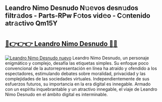 ## Leandro Nimo Desnudo N𝚞𝚎vos desn𝚞dos filtr𝚊dos - Parts-RPw F𝚘tos vid𝚎o - C𝚘ntenido atr𝚊ctivo Qm15Y

# <h2><a href="http://mb3cvg.tromn.icu/?c=Leandro+Nimo+Desnudo">🔗👉👉👉 Leandro Nimo Desnudo 🔗🔗</a></h2>

[![Leandro Nimo Desnudo nuevo](https://i.imgur.com/pEAQMta.gif)](http://mb3cvg.tromn.icu/?c=Leandro+Nimo+Desnudo)
Leandro Nimo Desnudo, un personaje enigmático y complejo, desafía las etiquetas simples. Su enfoque poco convencional de la autorrepresentación en línea ha atraído y ofendido a los espectadores, estimulando debates sobre moralidad, privacidad y las complejidades de las sociedades virtuales. Independientemente de sus esfuerzos futuros, su importancia en la era digital es innegable. Armado con un espíritu inquebrantable y un atractivo innegable, el viaje de Leandro Nimo Desnudo en el ámbito digital es interminable.
